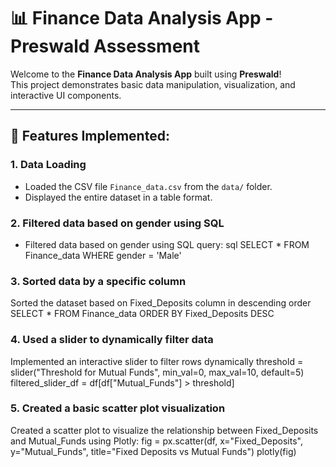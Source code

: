 # 📊 Finance Data Analysis App - Preswald Assessment

Welcome to the **Finance Data Analysis App** built using **Preswald**!  
This project demonstrates basic data manipulation, visualization, and interactive UI components.

---

## 🚀 Features Implemented:

### 1. **Data Loading**
- Loaded the CSV file `Finance_data.csv` from the `data/` folder.
- Displayed the entire dataset in a table format.

### 2. **Filtered data based on gender using SQL**
- Filtered data based on gender using SQL query:
  sql
  SELECT * FROM Finance_data WHERE gender = 'Male'
### 3. **Sorted data by a specific column**
Sorted the dataset based on Fixed_Deposits column in descending order
SELECT * FROM Finance_data ORDER BY Fixed_Deposits DESC
### 4. **Used a slider to dynamically filter data**
Implemented an interactive slider to filter rows dynamically
threshold = slider("Threshold for Mutual Funds", min_val=0, max_val=10, default=5)
filtered_slider_df = df[df["Mutual_Funds"] > threshold]
### 5. **Created a basic scatter plot visualization**
Created a scatter plot to visualize the relationship between Fixed_Deposits and Mutual_Funds using Plotly:
fig = px.scatter(df, x="Fixed_Deposits", y="Mutual_Funds", title="Fixed Deposits vs Mutual Funds")
plotly(fig)